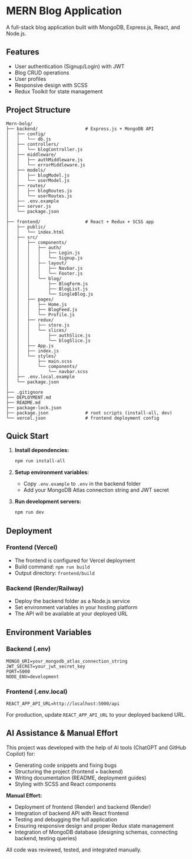 # MERN Blog Application

A full-stack blog application built with MongoDB, Express.js, React, and Node.js.

## Features

- User authentication (Signup/Login) with JWT
- Blog CRUD operations
- User profiles
- Responsive design with SCSS
- Redux Toolkit for state management

## Project Structure

```
Mern-bolg/
├── backend/                  # Express.js + MongoDB API
│   ├── config/
│   │   └── db.js
│   ├── controllers/
│   │   └── blogController.js
│   ├── middleware/
│   │   ├── authMiddleware.js
│   │   └── errorMiddleware.js
│   ├── models/
│   │   ├── blogModel.js
│   │   └── userModel.js
│   ├── routes/
│   │   ├── blogRoutes.js
│   │   └── userRoutes.js
│   ├── .env.example
│   ├── server.js
│   └── package.json
│
├── frontend/                 # React + Redux + SCSS app
│   ├── public/
│   │   └── index.html
│   ├── src/
│   │   ├── components/
│   │   │   ├── auth/
│   │   │   │   ├── Login.js
│   │   │   │   └── Signup.js
│   │   │   ├── layout/
│   │   │   │   ├── Navbar.js
│   │   │   │   └── Footer.js
│   │   │   └── blog/
│   │   │       ├── BlogForm.js
│   │   │       ├── BlogList.js
│   │   │       └── SingleBlog.js
│   │   ├── pages/
│   │   │   ├── Home.js
│   │   │   ├── BlogFeed.js
│   │   │   └── Profile.js
│   │   ├── redux/
│   │   │   ├── store.js
│   │   │   └── slices/
│   │   │       ├── authSlice.js
│   │   │       └── blogSlice.js
│   │   ├── App.js
│   │   ├── index.js
│   │   └── styles/
│   │       ├── main.scss
│   │       └── components/
│   │           └── navbar.scss
│   ├── .env.local.example
│   └── package.json
│
├── .gitignore
├── DEPLOYMENT.md
├── README.md
├── package-lock.json
├── package.json              # root scripts (install-all, dev)
└── vercel.json               # frontend deployment config

```

## Quick Start

1. **Install dependencies:**
   ```bash
   npm run install-all
   ```

2. **Setup environment variables:**
   - Copy `.env.example` to `.env` in the backend folder
   - Add your MongoDB Atlas connection string and JWT secret

3. **Run development servers:**
   ```bash
   npm run dev
   ```

## Deployment

### Frontend (Vercel)
- The frontend is configured for Vercel deployment
- Build command: `npm run build`
- Output directory: `frontend/build`

### Backend (Render/Railway)
- Deploy the backend folder as a Node.js service
- Set environment variables in your hosting platform
- The API will be available at your deployed URL

## Environment Variables

### Backend (.env)
```
MONGO_URI=your_mongodb_atlas_connection_string
JWT_SECRET=your_jwt_secret_key
PORT=5000
NODE_ENV=development
```

### Frontend (.env.local)
```
REACT_APP_API_URL=http://localhost:5000/api
```

For production, update `REACT_APP_API_URL` to your deployed backend URL.
## AI Assistance & Manual Effort

This project was developed with the help of AI tools (ChatGPT and GitHub Copilot) for:
- Generating code snippets and fixing bugs
- Structuring the project (frontend + backend)
- Writing documentation (README, deployment guides)
- Styling with SCSS and React components

**Manual Effort:**
- Deployment of frontend (Render) and backend (Render)
- Integration of backend API with React frontend
- Testing and debugging the full application
- Ensuring responsive design and proper Redux state management
- Integration of MongoDB database (designing schemas, connecting backend, testing queries)

All code was reviewed, tested, and integrated manually.

